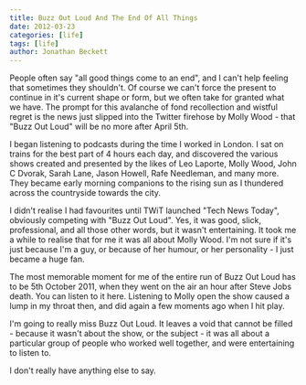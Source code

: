 ```yaml
---
title: Buzz Out Loud And The End Of All Things
date: 2012-03-23
categories: [life]
tags: [life]
author: Jonathan Beckett
---
```


People often say "all good things come to an end", and I can't help feeling that sometimes they shouldn't. Of course we can't force the present to continue in it's current shape or form, but we often take for granted what we have. The prompt for this avalanche of fond recollection and wistful regret is the news just slipped into the Twitter firehose by Molly Wood - that "Buzz Out Loud" will be no more after April 5th.

I began listening to podcasts during the time I worked in London. I sat on trains for the best part of 4 hours each day, and discovered the various shows created and presented by the likes of Leo Laporte, Molly Wood, John C Dvorak, Sarah Lane, Jason Howell, Rafe Needleman, and many more. They became early morning companions to the rising sun as I thundered across the countryside towards the city.

I didn't realise I had favourites until TWiT launched "Tech News Today", obviously competing with "Buzz Out Loud". Yes, it was good, slick, professional, and all those other words, but it wasn't entertaining. It took me a while to realise that for me it was all about Molly Wood. I'm not sure if it's just because I'm a guy, or because of her humour, or her personality - I just became a huge fan.

The most memorable moment for me of the entire run of Buzz Out Loud has to be 5th October 2011, when they went on the air an hour after Steve Jobs death. You can listen to it here. Listening to Molly open the show caused a lump in my throat then, and did again a few moments ago when I hit play.

I'm going to really miss Buzz Out Loud. It leaves a void that cannot be filled - because it wasn't about the show, or the subject - it was all about a particular group of people who worked well together, and were entertaining to listen to.

I don't really have anything else to say.